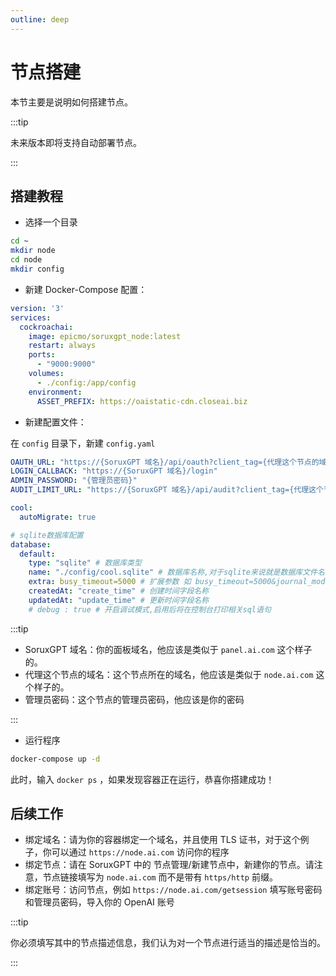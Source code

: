 ```yaml
---
outline: deep
---
```


# 节点搭建

本节主要是说明如何搭建节点。

:::tip

未来版本即将支持自动部署节点。

:::

## 搭建教程

- 选择一个目录

```bash
cd ~
mkdir node
cd node
mkdir config
```

- 新建 Docker-Compose 配置：

```yaml
version: '3'
services:
  cockroachai:
    image: epicmo/soruxgpt_node:latest
    restart: always
    ports:
      - "9000:9000"
    volumes:
      - ./config:/app/config
    environment:
      ASSET_PREFIX: https://oaistatic-cdn.closeai.biz
```

- 新建配置文件：

在 `config` 目录下，新建 `config.yaml`

```yaml
OAUTH_URL: "https://{SoruxGPT 域名}/api/oauth?client_tag={代理这个节点的域名}"
LOGIN_CALLBACK: "https://{SoruxGPT 域名}/login"
ADMIN_PASSWORD: "{管理员密码}"
AUDIT_LIMIT_URL: "https://{SoruxGPT 域名}/api/audit?client_tag={代理这个节点的域名}"

cool:
  autoMigrate: true

# sqlite数据库配置
database:
  default:
    type: "sqlite" # 数据库类型
    name: "./config/cool.sqlite" # 数据库名称,对于sqlite来说就是数据库文件名
    extra: busy_timeout=5000 # 扩展参数 如 busy_timeout=5000&journal_mode=ALL
    createdAt: "create_time" # 创建时间字段名称
    updatedAt: "update_time" # 更新时间字段名称
    # debug : true # 开启调试模式,启用后将在控制台打印相关sql语句
```

:::tip

- SoruxGPT 域名：你的面板域名，他应该是类似于 `panel.ai.com` 这个样子的。
- 代理这个节点的域名：这个节点所在的域名，他应该是类似于 `node.ai.com` 这个样子的。
- 管理员密码：这个节点的管理员密码，他应该是你的密码

:::

- 运行程序

```bash
docker-compose up -d
```

此时，输入 `docker ps` ，如果发现容器正在运行，恭喜你搭建成功！

## 后续工作

- 绑定域名：请为你的容器绑定一个域名，并且使用 TLS 证书，对于这个例子，你可以通过 `https://node.ai.com` 访问你的程序
- 绑定节点：请在 SoruxGPT 中的 节点管理/新建节点中，新建你的节点。请注意，节点链接填写为 `node.ai.com` 而不是带有 `https/http` 前缀。
- 绑定账号：访问节点，例如 `https://node.ai.com/getsession` 填写账号密码和管理员密码，导入你的 OpenAI 账号

:::tip

你必须填写其中的节点描述信息，我们认为对一个节点进行适当的描述是恰当的。

:::